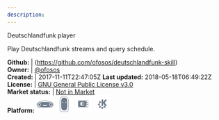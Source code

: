 ```yaml
---
description: 
---
```

Deutschlandfunk player

Play Deutschlandfunk streams and query schedule.

**Github:** | (https://github.com/ofosos/deutschlandfunk-skill)  
**Owner:** | [@ofosos](https://github.com/ofosos)  
**Created:** | 2017-11-11T22:47:05Z  **Last updated:** 2018-05-18T06:49:22Z  
**License:** | [GNU General Public License v3.0](https://api.github.com/licenses/gpl-3.0)  
**Market status:** | [Not in Market](https://market.mycroft.ai/skill/)  
**Platform:**   ![](.gitbook/assets/mark-1-icon.png)  ![](.gitbook/assets/mark-2-icon.png)  ![](.gitbook/assets/picroft-icon.png)  ![](.gitbook/assets/kde.png)   
